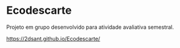 # Ecodescarte
Projeto em grupo desenvolvido para atividade avaliativa semestral.

https://2dsant.github.io/Ecodescarte/
